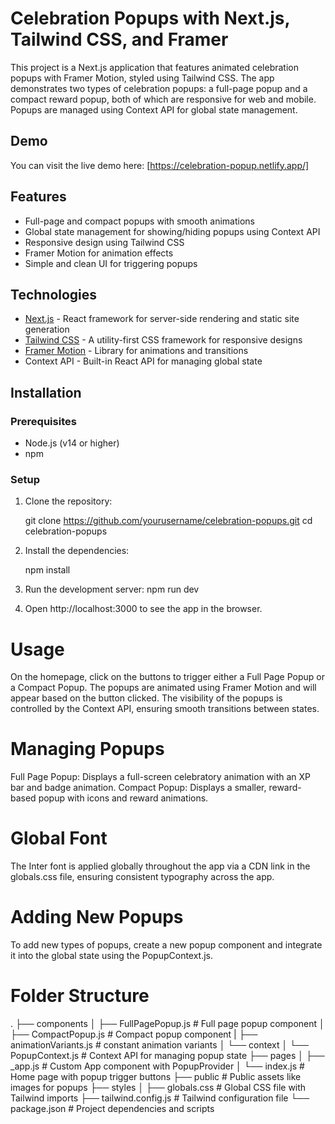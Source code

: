 # Celebration Popups with Next.js, Tailwind CSS, and Framer

This project is a Next.js application that features animated celebration popups with Framer Motion, styled using Tailwind CSS. The app demonstrates two types of celebration popups: a full-page popup and a compact reward popup, both of which are responsive for web and mobile. Popups are managed using Context API for global state management.

## Demo

You can visit the live demo here: [https://celebration-popup.netlify.app/]

## Features

- Full-page and compact popups with smooth animations
- Global state management for showing/hiding popups using Context API
- Responsive design using Tailwind CSS
- Framer Motion for animation effects
- Simple and clean UI for triggering popups

## Technologies

- [Next.js](https://nextjs.org/) - React framework for server-side rendering and static site generation
- [Tailwind CSS](https://tailwindcss.com/) - A utility-first CSS framework for responsive designs
- [Framer Motion](https://www.framer.com/motion/) - Library for animations and transitions
- Context API - Built-in React API for managing global state

## Installation

### Prerequisites

- Node.js (v14 or higher)
- npm 

### Setup

1. Clone the repository:

   git clone https://github.com/yourusername/celebration-popups.git
   cd celebration-popups

2. Install the dependencies:

    npm install

3. Run the development server:
    npm run dev

4. Open http://localhost:3000 to see the app in the browser.

# Usage
On the homepage, click on the buttons to trigger either a Full Page Popup or a Compact Popup.
The popups are animated using Framer Motion and will appear based on the button clicked.
The visibility of the popups is controlled by the Context API, ensuring smooth transitions between states.

# Managing Popups
Full Page Popup: Displays a full-screen celebratory animation with an XP bar and badge animation.
Compact Popup: Displays a smaller, reward-based popup with icons and reward animations.

# Global Font
The Inter font is applied globally throughout the app via a CDN link in the globals.css file, ensuring consistent typography across the app.

# Adding New Popups
To add new types of popups, create a new popup component and integrate it into the global state using the PopupContext.js.

# Folder Structure
.
├── components
│   ├── FullPagePopup.js          # Full page popup component
│   ├── CompactPopup.js           # Compact popup component
|   ├── animationVariants.js      # constant animation variants
│   └── context
│       └── PopupContext.js  # Context API for managing popup state
├── pages
│   ├── _app.js              # Custom App component with PopupProvider
│   └── index.js             # Home page with popup trigger buttons
├── public                   # Public assets like images for popups
├── styles
│   ├── globals.css          # Global CSS file with Tailwind imports
├── tailwind.config.js        # Tailwind configuration file
└── package.json             # Project dependencies and scripts

